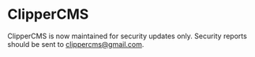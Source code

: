 # ClipperCMS

ClipperCMS is now maintained for security updates only. Security reports should be sent to clippercms@gmail.com.





